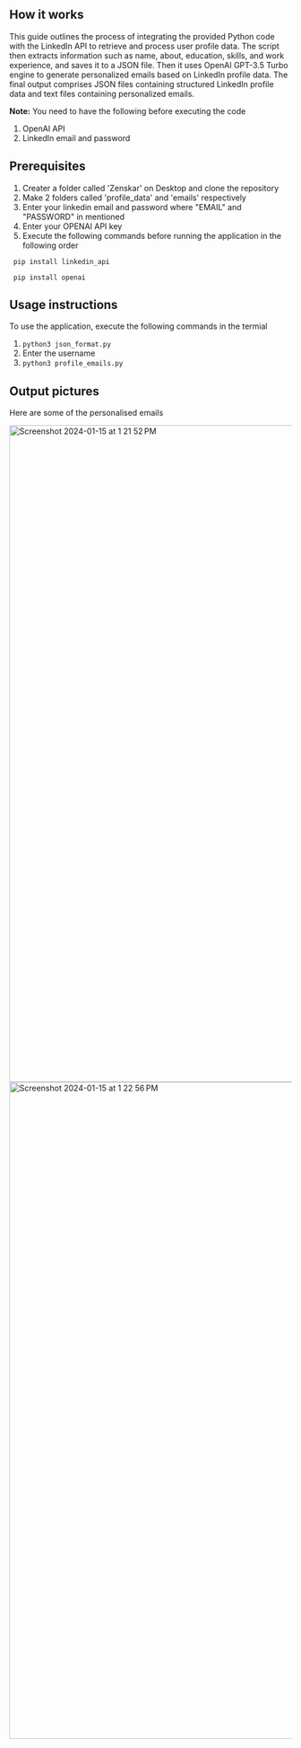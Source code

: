 ## How it works

This guide outlines the process of integrating the provided Python code with the LinkedIn API to retrieve and process user profile data. The script then extracts information such as name, about, education, skills, and work experience, and saves it to a JSON file. Then it uses OpenAI GPT-3.5 Turbo engine to generate personalized emails based on LinkedIn profile data. The final output comprises JSON files containing structured LinkedIn profile data and text files containing personalized emails.

**Note:** You need to have the following before executing the code
1. OpenAI API
2. LinkedIn email and password


## Prerequisites
1. Creater a folder called 'Zenskar' on Desktop and clone the repository
2. Make 2 folders called 'profile_data' and 'emails' respectively
3. Enter your linkedin email and password where "EMAIL" and "PASSWORD" in mentioned
4. Enter your OPENAI API key 
5. Execute the following commands before running the application in the following order
   
 `` pip install linkedin_api``

 `` pip install openai``

## Usage instructions
To use the application, execute the following commands in the termial
1. ``python3 json_format.py``
2. Enter the username
3. ``python3 profile_emails.py``


## Output pictures
Here are some of the personalised emails 

<img width="1170" alt="Screenshot 2024-01-15 at 1 21 52 PM" src="https://github.com/rahulsharma00/Zenskar-Assignment/assets/89294054/caf75260-a12b-4dc9-aa4a-56b1bdfd2268">

<img width="1170" alt="Screenshot 2024-01-15 at 1 22 56 PM" src="https://github.com/rahulsharma00/Zenskar-Assignment/assets/89294054/29e9dfee-aa61-45d5-9d1f-f4c5053b2c83">

